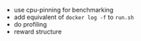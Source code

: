 - use cpu-pinning for benchmarking
- add equivalent of `docker log -f` to `run.sh`
- do profiling
- reward structure
